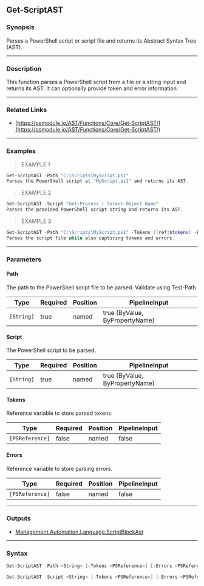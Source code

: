 Get-ScriptAST
-------------

### Synopsis
Parses a PowerShell script or script file and returns its Abstract Syntax Tree (AST).

---

### Description

This function parses a PowerShell script from a file or a string input and returns its AST.
It can optionally provide token and error information.

---

### Related Links
* [https://psmodule.io/AST/Functions/Core/Get-ScriptAST/](https://psmodule.io/AST/Functions/Core/Get-ScriptAST/)

---

### Examples
> EXAMPLE 1

```PowerShell
Get-ScriptAST -Path "C:\Scripts\MyScript.ps1"
Parses the PowerShell script at "MyScript.ps1" and returns its AST.
```
> EXAMPLE 2

```PowerShell
Get-ScriptAST -Script "Get-Process | Select-Object Name"
Parses the provided PowerShell script string and returns its AST.
```
> EXAMPLE 3

```PowerShell
Get-ScriptAST -Path "C:\Scripts\MyScript.ps1" -Tokens ([ref]$tokens) -Errors ([ref]$errors)
Parses the script file while also capturing tokens and errors.
```

---

### Parameters
#### **Path**
The path to the PowerShell script file to be parsed.
Validate using Test-Path

|Type      |Required|Position|PipelineInput                 |
|----------|--------|--------|------------------------------|
|`[String]`|true    |named   |true (ByValue, ByPropertyName)|

#### **Script**
The PowerShell script to be parsed.

|Type      |Required|Position|PipelineInput                 |
|----------|--------|--------|------------------------------|
|`[String]`|true    |named   |true (ByValue, ByPropertyName)|

#### **Tokens**
Reference variable to store parsed tokens.

|Type           |Required|Position|PipelineInput|
|---------------|--------|--------|-------------|
|`[PSReference]`|false   |named   |false        |

#### **Errors**
Reference variable to store parsing errors.

|Type           |Required|Position|PipelineInput|
|---------------|--------|--------|-------------|
|`[PSReference]`|false   |named   |false        |

---

### Outputs
* [Management.Automation.Language.ScriptBlockAst](https://learn.microsoft.com/en-us/dotnet/api/System.Management.Automation.Language.ScriptBlockAst)

---

### Syntax
```PowerShell
Get-ScriptAST -Path <String> [-Tokens <PSReference>] [-Errors <PSReference>] [<CommonParameters>]
```
```PowerShell
Get-ScriptAST -Script <String> [-Tokens <PSReference>] [-Errors <PSReference>] [<CommonParameters>]
```

